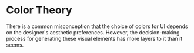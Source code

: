 # Color Theory

There is a common misconception that the choice of colors for UI depends on the designer's aesthetic preferences. However, the decision-making process for generating these visual elements has more layers to it than it seems.
